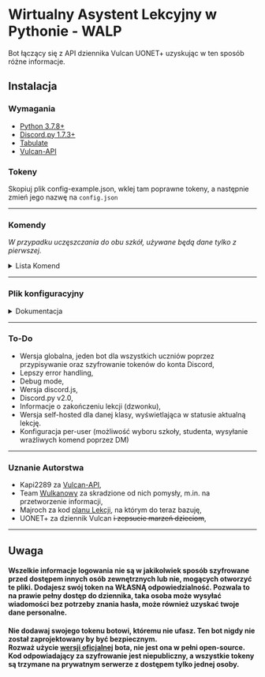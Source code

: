 # Wirtualny Asystent Lekcyjny w Pythonie -  WALP

Bot łączący się z API dziennika Vulcan UONET+ uzyskując w ten sposób różne informacje.

## Instalacja
### **Wymagania**
- [Python 3.7.8+](https://www.python.org/downloads/release/python-378/)
- [Discord.py 1.7.3+](https://github.com/Rapptz/discord.py/tree/v1.7.3)
- [Tabulate](https://pypi.org/project/tabulate/)
- [Vulcan-API](https://github.com/kapi2289/vulcan-api)

### **Tokeny**
Skopiuj plik config-example.json, wklej tam poprawne tokeny, a następnie zmień jego nazwę na `config.json`

---

### **Komendy**
*W przypadku uczęszczania do obu szkół, używane będą dane tylko z pierwszej.*
<details>
<summary>Lista Komend</summary>

- !plan <dzień>
> Wyświetla plan lekcji ucznia z danego dnia.
> Aliasy: `lekcje`, `planlekcji`
- !frekwencja <dzień>
> Wyświetla frekwencję ucznia z danego dnia. 
> Aliasy: `obecność`, `obecnosc`
- !oceny
> Wyświetla wszystkie oceny z aktualnego półrocza.
> Alias: `grades`
- !ocena <id oceny>
> Wyświetla szczegółowe informacje o ocenie. 
> Alias: `grade`
- !numerek
> Wysyła szczęśliwy numerek z dzisiejszego dnia.
> Aliasy: `numer`, `szczęśliwynumerek`, `szczesliwynumerek`, `luckynumber`
- !homework
> Wyświetla zadania domowe na aktualny tydzień.
> Aliasy: `zadania_domowe`, `zadane`, `zadaniadomowe`, `zaddom`, `hw`

</details>

---

### **Plik konfiguracyjny**
<details>
<summary>Dokumentacja</summary>

- prefix
> Sama nazwa wskazuje na funkcję tej linii. 
> <br>Domyślna wartość - `"!"`

- token
> Token wymagany do uruchomienia bota. Uzyskasz go tworząc bota na [tej](https://discord.com/developers/applications 'Kliknij mnie!') stronie.
> <br>**Nie podawaj go nikomu.**
> <br>Domyślna wartość - `"TOKEN_GOES_HERE"`

- ownerID
> Pole zawierające Discord ID osoby zarządzacej botem. Uprawnia do ustawienia globalnych tokenów.
> <br>Domyślna wartość - `"00000000000"`

- errorChannel
> Zawiera ID Kanału na który wysyłane są wszystkie błędy, które występują podczas działania bota. 
> <br>Zalecane jest, by kanał był dostępny tylko dla osoby zarządzającej botem.
> <br>Domyślna wartość - `"00000000000"`

- debug
> Opcja używana do znalezenia błędów. Włączenie tej opcji spowoduje wysyłanie znacznie większej ilości logów do konsoli.
> <br>Domyślna wartość - `"false"`

**Konfiguracja Dziennika**

- dziennik_mode
> Tryb użytkowania dziennika. Posiada 3 opcje; `"global"`, `"user"` oraz `"both"`.
> <br>Opcja `"global"` oznacza ustawienie tokenu przez osobę zarządzającą. Informacje z dziennika będą pobierane z jej konta, zgodnie z ustawieniem `RODO`.
> <br>Opcja `"user"` zmusza każdego użytkownika do dodania własnego tokenu do bota poprzez komendę. 
> <br>Opcja `"both"` to hybryda obu powyższych opcji. Jeśli użytkownik nie ma ustawionego tokenu, użyty zostanie token globalny, zgodnie z ustawieniem `RODO`.

- RODO
> Nazwa tej opcji powinna częściowo tłumaczyć jej funkcjonalność. Ustawienie tej opcji na `"true"` w przypadku trybów `global` oraz `both` spowoduje wyłączenie komend, które mogą zawierać dane które mogą być uznane za osobiste. Opcja ta ignoruje osobę zarządzająca. Aktualnie są to `!oceny`, `!ocena` oraz `!frekwencja`.
> <br>Domyślna wartość - `"true"`

**Konfiguracja Embedów**

- footerCopyright
> Tekst wyświetlany w stopce embedów.
> <br>Domyślna wartość - `"Wafelowski.dev"`

- footerCopyrightImage
> Zawiera URL obrazka, który będzie wyświetlany w stopce embeda.
> <br>Domyślna wartość - `"https://i.imgur.com/g3a3tLo.png"`

</details>

---

### To-Do
- Wersja globalna, jeden bot dla wszystkich uczniów poprzez przypisywanie oraz szyfrowanie tokenów do konta Discord,
- Lepszy error handling,
- Debug mode,
- Wersja discord.js,
- Discord.py v2.0,
- Informacje o zakończeniu lekcji (dzwonku),
- Wersja self-hosted dla danej klasy, wyświetlająca w statusie aktualną lekcję.
- Konfiguracja per-user (możliwość wyboru szkoły, studenta, wysyłanie wrażliwych komend poprzez DM)

---

### Uznanie Autorstwa
- Kapi2289 za [Vulcan-API](https://github.com/kapi2289/vulcan-api),
- Team [Wulkanowy](https://wulkanowy.github.io) za skradzione od nich pomysły, m.in. na przetworzenie informacji,
- Majroch za kod [planu Lekcji](https://github.com/Majroch/plan-lekcji), na którym do teraz bazuję,
- UONET+ za dziennik Vulcan ~~i zepsucie marzeń dzieciom~~,

--- 

## **Uwaga**

#### Wszelkie informacje logowania nie są w jakikolwiek sposób szyfrowane przed dostępem innych osób zewnętrznych lub nie, mogących otworzyć te pliki. Dodajesz swój token na **WŁASNĄ** odpowiedzialność. Pozwala to na prawie pełny dostęp do dziennika, taka osoba może wysyłać wiadomości bez potrzeby znania hasła, może również uzyskać twoje dane personalne.
#### Nie dodawaj swojego tokenu botowi, któremu nie ufasz. Ten bot nigdy nie został zaprojektowany by być bezpiecznym. <br>Rozważ użycie [wersji oficjalnej]("https://github.com/HeavyWolfPL/AsystentLekcyjnyPy/") bota, nie jest ona w pełni open-source. Kod odpowiadający za szyfrowanie jest niepubliczny, a wszystkie tokeny są trzymane na prywatnym serwerze z dostępem tylko jednej osoby.